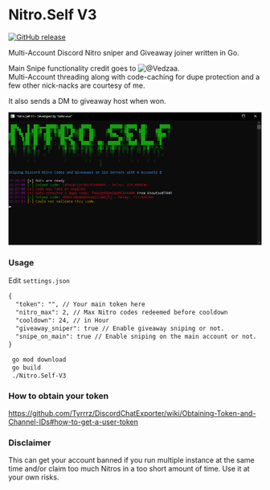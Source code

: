 # Nitro.Self V3

[![GitHub release](https://img.shields.io/github/v/release/noto-rious/Nitro.Self-V3)](https://github.com/noto-rious/Nitro.Self-V3/releases)

Multi-Account Discord Nitro sniper and Giveaway joiner written in Go.

Main Snipe functionality credit goes to ![@Vedzaa](https://github.com/Vedzaa).  
Multi-Account threading along with code-caching for dupe protection and a few other nick-nacks are courtesy of me.

It also sends a DM to giveaway host when won.

![Screenshot](screenshot.png)

### Usage

Edit `settings.json`
```
{
  "token": "", // Your main token here
  "nitro_max": 2, // Max Nitro codes redeemed before cooldown
  "cooldown": 24, // in Hour
  "giveaway_sniper": true // Enable giveaway sniping or not.
  "snipe_on_main": true // Enable sniping on the main account or not.
}

```

```
 go mod download
 go build
 ./Nitro.Self-V3
 ```
 
### How to obtain your token
https://github.com/Tyrrrz/DiscordChatExporter/wiki/Obtaining-Token-and-Channel-IDs#how-to-get-a-user-token

### Disclaimer
This can get your account banned if you run multiple instance at the same time and/or claim too much Nitros in a too short amount of time. Use it at your own risks.

